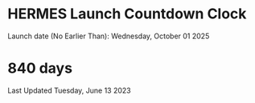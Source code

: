 # HERMES Launch Countdown Clock

Launch date (No Earlier Than): Wednesday, October 01 2025
# 840 days

Last Updated Tuesday, June 13 2023